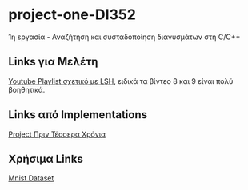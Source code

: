 # project-one-DI352

1η εργασία - Αναζήτηση και συσταδοποίηση διανυσμάτων στη C/C++

## Links για Μελέτη

[Youtube Playlist σχετικό με LSH](https://www.youtube.com/playlist?list=PLBv09BD7ez_6xoNh_luPdBmDCIHOQ3j7F), ειδικά τα βίντεο 8 και 9 είναι πολύ βοηθητικά.

## Links από Implementations 

[Project Πριν Τέσσερα Χρόνια](https://github.com/martheologi/Project-K23-Part1/)

## Χρήσιμα Links

[Mnist Dataset](https://www.kaggle.com/datasets/hojjatk/mnist-dataset/data)

